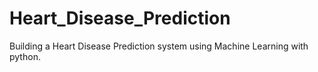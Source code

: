 # Heart_Disease_Prediction
Building a Heart Disease Prediction system using Machine Learning with python.

